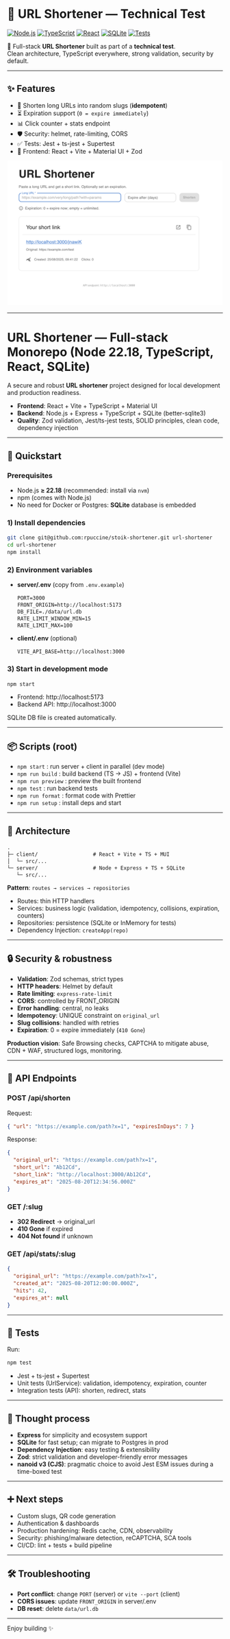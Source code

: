 # 🔗 URL Shortener — Technical Test

[![Node.js](https://img.shields.io/badge/node-22.18-green?logo=node.js)](https://nodejs.org/)
[![TypeScript](https://img.shields.io/badge/TypeScript-5-blue?logo=typescript)](https://www.typescriptlang.org/)
[![React](https://img.shields.io/badge/React-18-61dafb?logo=react)](https://react.dev/)
[![SQLite](https://img.shields.io/badge/SQLite-3-blue?logo=sqlite)](https://www.sqlite.org/)
[![Tests](https://img.shields.io/badge/tests-passing-brightgreen)]()

🚀 Full-stack **URL Shortener** built as part of a **technical test**.  
Clean architecture, TypeScript everywhere, strong validation, security by default.

---

## ✨ Features
- 🔗 Shorten long URLs into random slugs (**idempotent**)
- ⏳ Expiration support (`0 = expire immediately`)
- 📊 Click counter + stats endpoint
- 🛡️ Security: helmet, rate-limiting, CORS
- ✅ Tests: Jest + ts-jest + Supertest
- 🎨 Frontend: React + Vite + Material UI + Zod

![Screenshot](./docs/screenshot.png)

---

# URL Shortener — Full-stack Monorepo (Node 22.18, TypeScript, React, SQLite)

A secure and robust **URL shortener** project designed for local development and production readiness.

- **Frontend**: React + Vite + TypeScript + Material UI  
- **Backend**: Node.js + Express + TypeScript + SQLite (better-sqlite3)  
- **Quality**: Zod validation, Jest/ts-jest tests, SOLID principles, clean code, dependency injection

---

## 🚀 Quickstart

### Prerequisites
- Node.js **≥ 22.18** (recommended: install via `nvm`)
- npm (comes with Node.js)
- No need for Docker or Postgres: **SQLite** database is embedded

### 1) Install dependencies
```bash
git clone git@github.com:rpuccine/stoik-shortener.git url-shortener
cd url-shortener
npm install
```

### 2) Environment variables

- **server/.env** (copy from `.env.example`)
  ```env
  PORT=3000
  FRONT_ORIGIN=http://localhost:5173
  DB_FILE=./data/url.db
  RATE_LIMIT_WINDOW_MIN=15
  RATE_LIMIT_MAX=100
  ```

- **client/.env** (optional)
  ```env
  VITE_API_BASE=http://localhost:3000
  ```

### 3) Start in development mode
```bash
npm start
```
- Frontend: http://localhost:5173  
- Backend API: http://localhost:3000

SQLite DB file is created automatically.

---

## 📦 Scripts (root)

- `npm start` : run server + client in parallel (dev mode)  
- `npm run build` : build backend (TS → JS) + frontend (Vite)  
- `npm run preview` : preview the built frontend  
- `npm test` : run backend tests  
- `npm run format` : format code with Prettier  
- `npm run setup` : install deps and start

---

## 🧭 Architecture

```
.
├─ client/                  # React + Vite + TS + MUI
│  └─ src/...
└─ server/                  # Node + Express + TS + SQLite
   └─ src/...
```

**Pattern**: `routes → services → repositories`  
- Routes: thin HTTP handlers  
- Services: business logic (validation, idempotency, collisions, expiration, counters)  
- Repositories: persistence (SQLite or InMemory for tests)  
- Dependency Injection: `createApp(repo)`

---

## 🔒 Security & robustness

- **Validation**: Zod schemas, strict types  
- **HTTP headers**: Helmet by default  
- **Rate limiting**: `express-rate-limit`  
- **CORS**: controlled by FRONT_ORIGIN  
- **Error handling**: central, no leaks  
- **Idempotency**: UNIQUE constraint on `original_url`  
- **Slug collisions**: handled with retries  
- **Expiration**: 0 = expire immediately (`410 Gone`)  

**Production vision**: Safe Browsing checks, CAPTCHA to mitigate abuse, CDN + WAF, structured logs, monitoring.

---

## 📡 API Endpoints

### POST /api/shorten
Request:
```json
{ "url": "https://example.com/path?x=1", "expiresInDays": 7 }
```
Response:
```json
{
  "original_url": "https://example.com/path?x=1",
  "short_url": "Ab12Cd",
  "short_link": "http://localhost:3000/Ab12Cd",
  "expires_at": "2025-08-20T12:34:56.000Z"
}
```

### GET /:slug
- **302 Redirect** → original_url  
- **410 Gone** if expired  
- **404 Not found** if unknown  

### GET /api/stats/:slug
```json
{
  "original_url": "https://example.com/path?x=1",
  "created_at": "2025-08-20T12:00:00.000Z",
  "hits": 42,
  "expires_at": null
}
```

---

## 🧪 Tests

Run:
```bash
npm test
```

- Jest + ts-jest + Supertest  
- Unit tests (UrlService): validation, idempotency, expiration, counter  
- Integration tests (API): shorten, redirect, stats  

---

## 🧠 Thought process

- **Express** for simplicity and ecosystem support  
- **SQLite** for fast setup; can migrate to Postgres in prod  
- **Dependency Injection**: easy testing & extensibility  
- **Zod**: strict validation and developer-friendly error messages  
- **nanoid v3 (CJS)**: pragmatic choice to avoid Jest ESM issues during a time-boxed test  

---

## ➕ Next steps

- Custom slugs, QR code generation  
- Authentication & dashboards  
- Production hardening: Redis cache, CDN, observability  
- Security: phishing/malware detection, reCAPTCHA, SCA tools  
- CI/CD: lint + tests + build pipeline  

---

## 🛠️ Troubleshooting

- **Port conflict**: change `PORT` (server) or `vite --port` (client)  
- **CORS issues**: update `FRONT_ORIGIN` in server/.env  
- **DB reset**: delete `data/url.db`  

---

Enjoy building ✨
